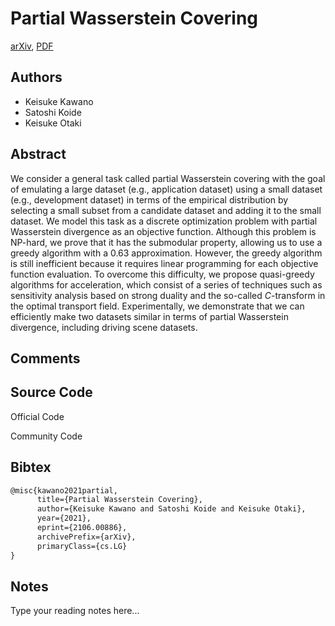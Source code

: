 
# Partial Wasserstein Covering

[arXiv](https://arxiv.org/abs/2106.0886), [PDF](https://arxiv.org/pdf/2106.0886.pdf)

## Authors

- Keisuke Kawano
- Satoshi Koide
- Keisuke Otaki

## Abstract

We consider a general task called partial Wasserstein covering with the goal of emulating a large dataset (e.g., application dataset) using a small dataset (e.g., development dataset) in terms of the empirical distribution by selecting a small subset from a candidate dataset and adding it to the small dataset. We model this task as a discrete optimization problem with partial Wasserstein divergence as an objective function. Although this problem is NP-hard, we prove that it has the submodular property, allowing us to use a greedy algorithm with a 0.63 approximation. However, the greedy algorithm is still inefficient because it requires linear programming for each objective function evaluation. To overcome this difficulty, we propose quasi-greedy algorithms for acceleration, which consist of a series of techniques such as sensitivity analysis based on strong duality and the so-called $C$-transform in the optimal transport field. Experimentally, we demonstrate that we can efficiently make two datasets similar in terms of partial Wasserstein divergence, including driving scene datasets.

## Comments



## Source Code

Official Code



Community Code



## Bibtex

```tex
@misc{kawano2021partial,
      title={Partial Wasserstein Covering}, 
      author={Keisuke Kawano and Satoshi Koide and Keisuke Otaki},
      year={2021},
      eprint={2106.00886},
      archivePrefix={arXiv},
      primaryClass={cs.LG}
}
```

## Notes

Type your reading notes here...

